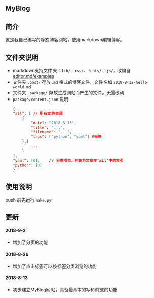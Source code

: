 MyBlog
---

## 简介
这是我自己编写的静态博客网站，使用markdown编辑博客。

## 文件夹说明
- markdown支持文件夹：`lib/`、`css/`、`fonts/`、`js/`，改编自 [editor.md/examples](https://pandao.github.io/editor.md/examples/index.html)
- 文件夹 `.post/` 存放`.md` 格式的博客文件，文件名如 `2018-8-12-hello-world.md`
- 文件夹 `.package/`  存放生成网站而产生的文件，无需改动
- `package/content.json` 说明
    ```json
    {
    "all": [ // 所有文件目录
        {
            "date": "2018-8-13",
            "title": "...",
            "filename": "...",
            "tags": ["python", "yaml"] #标签
        },{
            ...
        }
    ],
    "yaml": [0],    // 分类项目，列表为文章在'all'中的索引
    "python": [0]
    }
    ```



## 使用说明
push 前先运行 `make.py`

## 更新
#### 2018-9-2
- 增加了分页的功能
#### 2018-8-26
- 增加了点击标签可以按标签分类浏览的功能
#### 2018-8-13
- 初步建立MyBlog网站，具备最基本的写和浏览的功能